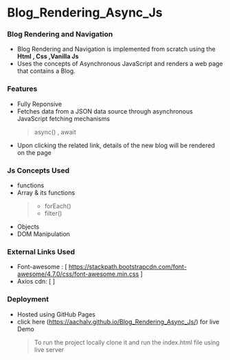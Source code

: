 # Blog_Rendering_Async_Js

  ### Blog Rendering and Navigation
  - Blog Rendering and Navigation is implemented from scratch using the **Html , Css ,Vanilla Js** 
  - Uses the concepts of Asynchronous JavaScript and renders a web page that contains a Blog.
        
### Features
  - Fully Reponsive
  - Fetches data from a JSON data source through asynchronous JavaScript fetching mechanisms
    > async() , await
  -  Upon clicking the related link, details of the new blog will be rendered on the page
  
### Js Concepts Used
  - functions
  - Array & its functions
     > -  forEach() 
     > -  filter()
  - Objects
  - DOM Manipulation
  
### External Links Used
  -   Font-awesome : [ https://stackpath.bootstrapcdn.com/font-awesome/4.7.0/css/font-awesome.min.css ]
  -   Axios cdn: [ <script src="https://cdn.jsdelivr.net/npm/axios/dist/axios.min.js"></script> ]

### Deployment
  - Hosted using GitHub Pages
  - click here (https://aachalv.github.io/Blog_Rendering_Async_Js/) for live Demo
      > To run the project locally clone it and run the index.html file using live server 
      
 
  

  
  

